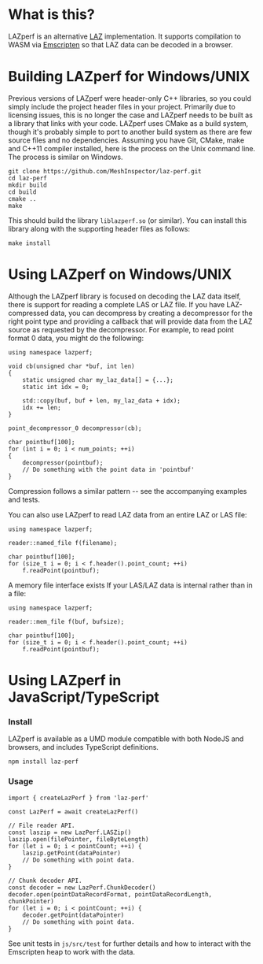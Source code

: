 
# What is this?

LAZperf is an alternative [LAZ](http://laszip.org) implementation. It supports compilation
to WASM via [Emscripten](https://emscripten.org/) so that LAZ data can be decoded in a browser.

# Building LAZperf for Windows/UNIX

Previous versions of LAZperf were header-only C++ libraries, so you could simply include the
project header files in your project. Primarily due to licensing issues, this is no longer the
case and LAZperf needs to be built as a library that links with your code. LAZperf uses
CMake as a build system, though it's probably simple to port to another build system as there
are few source files and no dependencies. Assuming you have Git, CMake, make and C++11 compiler
installed, here is the
process on the Unix command line. The process is similar on Windows.

    git clone https://github.com/MeshInspector/laz-perf.git
    cd laz-perf
    mkdir build
    cd build
    cmake ..
    make

This should build the library `liblazperf.so` (or similar). You can install this library along
with the supporting header files as follows:

    make install

# Using LAZperf on Windows/UNIX

Although the LAZperf library is focused on decoding the LAZ data itself, there is support
for reading a complete LAS or LAZ file. If you have LAZ-compressed data, you can decompress
by creating a decompressor for the right point type and providing a callback that will
provide data from the LAZ source as requested by the decompressor. For example, to read
point format 0 data, you might do the following:

    using namespace lazperf;

    void cb(unsigned char *buf, int len)
    {
        static unsigned char my_laz_data[] = {...};
        static int idx = 0;

        std::copy(buf, buf + len, my_laz_data + idx);
        idx += len;
    }

    point_decompressor_0 decompressor(cb);

    char pointbuf[100];
    for (int i = 0; i < num_points; ++i)
    {
        decompressor(pointbuf);
        // Do something with the point data in 'pointbuf'
    }

Compression follows a similar pattern -- see the accompanying examples and tests.

You can also use LAZperf to read LAZ data from an entire LAZ or LAS file:

    using namespace lazperf;

    reader::named_file f(filename);

    char pointbuf[100];
    for (size_t i = 0; i < f.header().point_count; ++i)
        f.readPoint(pointbuf);

A memory file interface exists If your LAS/LAZ data is internal rather than in a file:

    using namespace lazperf;

    reader::mem_file f(buf, bufsize);

    char pointbuf[100];
    for (size_t i = 0; i < f.header().point_count; ++i)
        f.readPoint(pointbuf);


# Using LAZperf in JavaScript/TypeScript

### Install
LAZperf is available as a UMD module compatible with both NodeJS and browsers,
and includes TypeScript definitions.
```
npm install laz-perf
```

### Usage
```
import { createLazPerf } from 'laz-perf'

const LazPerf = await createLazPerf()

// File reader API.
const laszip = new LazPerf.LASZip()
laszip.open(filePointer, fileByteLength)
for (let i = 0; i < pointCount; ++i) {
    laszip.getPoint(dataPointer)
    // Do something with point data.
}

// Chunk decoder API.
const decoder = new LazPerf.ChunkDecoder()
decoder.open(pointDataRecordFormat, pointDataRecordLength, chunkPointer)
for (let i = 0; i < pointCount; ++i) {
    decoder.getPoint(dataPointer)
    // Do something with point data.
}
```

See unit tests in `js/src/test` for further details and how to interact with the
Emscripten heap to work with the data.
